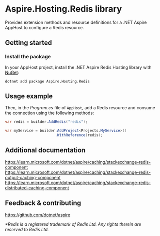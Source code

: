 # Aspire.Hosting.Redis library

Provides extension methods and resource definitions for a .NET Aspire AppHost to configure a Redis resource.

## Getting started

### Install the package

In your AppHost project, install the .NET Aspire Redis Hosting library with [NuGet](https://www.nuget.org):

```dotnetcli
dotnet add package Aspire.Hosting.Redis
```

## Usage example

Then, in the _Program.cs_ file of `AppHost`, add a Redis resource and consume the connection using the following methods:

```csharp
var redis = builder.AddRedis("redis");

var myService = builder.AddProject<Projects.MyService>()
                       .WithReference(redis);
```

## Additional documentation
https://learn.microsoft.com/dotnet/aspire/caching/stackexchange-redis-component
https://learn.microsoft.com/dotnet/aspire/caching/stackexchange-redis-output-caching-component
https://learn.microsoft.com/dotnet/aspire/caching/stackexchange-redis-distributed-caching-component

## Feedback & contributing

https://github.com/dotnet/aspire

_*Redis is a registered trademark of Redis Ltd. Any rights therein are reserved to Redis Ltd._
